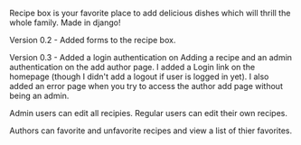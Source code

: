 Recipe box is your favorite place to add delicious dishes which will thrill the whole family. Made in django!

Version 0.2 - Added forms to the recipe box.

Version 0.3 - Added a login authentication on Adding a recipe and an admin authentication on the add author page. I added a Login link on the homepage (though I didn't add a logout if user is logged in yet).
I also added an error page when you try to access the author add page without being an admin.

Admin users can edit all recipies.
Regular users can edit their own recipes.

Authors can favorite and unfavorite recipes and view a list of thier favorites.
